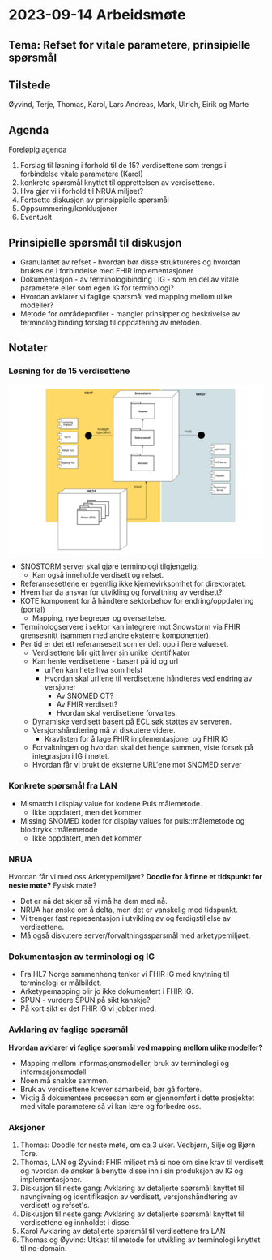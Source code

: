 # 2023-09-14 Arbeidsmøte

## Tema: Refset for vitale parametere, prinsipielle spørsmål

## Tilstede

Øyvind, Terje, Thomas, Karol, Lars Andreas, Mark, Ulrich, Eirik og Marte

## Agenda

Foreløpig agenda

1. Forslag til løsning i forhold til de 15? verdisettene som trengs i forbindelse vitale parametere (Karol)
1. konkrete spørsmål knyttet til opprettelsen av verdisettene.
1. Hva gjør vi i forhold til NRUA miljøet?
1. Fortsette diskusjon av prinsippielle spørsmål
1. Oppsummering/konklusjoner
1. Eventuelt

## Prinsipielle spørsmål til diskusjon

* Granularitet av refset - hvordan bør disse struktureres og hvordan brukes de i forbindelse med FHIR implementasjoner
* Dokumentasjon - av terminologibinding i IG - som en del av vitale parametere eller som egen IG for terminologi?
* Hvordan avklarer vi faglige spørsmål ved mapping mellom ulike modeller?
* Metode for områdeprofiler - mangler prinsipper og beskrivelse av terminologibinding forslag til oppdatering av metoden.

## Notater

### Løsning for de 15 verdisettene

![Skisse til løsningsarkitektur terminologi](image.png)

* SNOSTORM server skal gjøre terminologi tilgjengelig.
  * Kan også inneholde verdisett og refset.
* Referansesettene er egentlig ikke kjernevirksomhet for direktoratet.
* Hvem har da ansvar for utvikling og forvaltning av verdisett?
* KOTE komponent for å håndtere sektorbehov for endring/oppdatering (portal)
  * Mapping, nye begreper og oversettelse.
* Terminologservere i sektor kan integrere mot Snowstorm via FHIR grensesnitt (sammen med andre eksterne komponenter).
* Per tid er det ett referansesett som er delt opp i flere valueset.
  * Verdisettene blir gitt hver sin unike identifikator
  * Kan hente verdisettene - basert på id og url
    * url'en kan hete hva som helst
    * Hvordan skal url'ene til verdisettene håndteres ved endring av versjoner
      * Av SNOMED CT?
      * Av FHIR verdisett?
      * Hvordan skal verdisettene forvaltes.
  * Dynamiske verdisett basert på ECL søk støttes av serveren.
  * Versjonshåndtering må vi diskutere videre.
    * Kravlisten for å lage FHIR implementasjoner og FHIR IG
  * Forvaltningen og hvordan skal det henge sammen, viste forsøk på integrasjon i IG i møtet.
  * Hvordan får vi brukt de eksterne URL'ene mot SNOMED server

### Konkrete spørsmål fra LAN

* Mismatch i display value for kodene Puls målemetode.
  * Ikke oppdatert, men det kommer
* Missing SNOMED koder for display values for puls::målemetode og blodtrykk::målemetode
  * Ikke oppdatert, men det kommer

### NRUA

Hvordan får vi med oss Arketypemiljøet?
**Doodle for å finne et tidspunkt for neste møte?**
Fysisk møte?

* Det er nå det skjer så vi må ha dem med nå.
* NRUA har ønske om å delta, men det er vanskelig med tidspunkt.
* Vi trenger fast representasjon i utvikling av og ferdigstillelse av verdisettene.
* Må også diskutere server/forvaltningsspørsmål med arketypemiljøet.

### Dokumentasjon av terminologi og IG

* Fra HL7 Norge sammenheng tenker vi FHIR IG med knytning til terminologi er målbildet.
* Arketypemapping blir jo ikke dokumentert i FHIR IG.
* SPUN - vurdere SPUN på sikt kanskje?
* På kort sikt er det FHIR IG vi jobber med.

### Avklaring av faglige spørsmål

**Hvordan avklarer vi faglige spørsmål ved mapping mellom ulike modeller?**

* Mapping mellom informasjonsmodeller, bruk av terminologi og informasjonsmodell
* Noen må snakke sammen.
* Bruk av verdisettene krever samarbeid, bør gå fortere.
* Viktig å dokumentere prosessen som er gjennomført i dette prosjektet med vitale parametere så vi kan lære og forbedre oss.

### Aksjoner

1. Thomas: Doodle for neste møte, om ca 3 uker. Vedbjørn, Silje og Bjørn Tore.
2. Thomas, LAN og Øyvind: FHIR miljøet må si noe om sine krav til verdisett og hvordan de ønsker å benytte disse inn i sin produksjon av IG og implementasjoner.
3. Diskusjon til neste gang: Avklaring av detaljerte spørsmål knyttet til navngivning og identifikasjon av verdisett, versjonshåndtering av verdisett og refset's.
4. Diskusjon til neste gang: Avklaring av detaljerte spørsmål knyttet til verdisettene og innholdet i disse.
5. Karol Avklaring av detaljerte spørsmål til verdisettene fra LAN
6. Thomas og Øyvind: Utkast til metode for utvikling av terminologi knyttet til no-domain.
